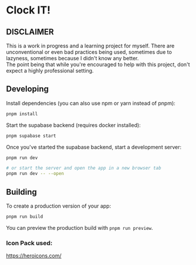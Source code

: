# Clock IT!

## DISCLAIMER

This is a work in progress and a learning project for myself. There are unconventional or even bad practices being used, sometimes due to lazyness, sometimes because I didn't know any better.  
The point being that while you're encouraged to help with this project, don't expect a highly professional setting.


## Developing

Install dependencies (you can also use npm or yarn instead of pnpm):
```bash
pnpm install
```

Start the supabase backend (requires docker installed):

```bash
pnpm supabase start
```

Once you've started the supabase backend, start a development server:

```bash
pnpm run dev

# or start the server and open the app in a new browser tab
pnpm run dev -- --open
```

## Building

To create a production version of your app:

```bash
pnpm run build
```

You can preview the production build with `pnpm run preview`.

### Icon Pack used:
https://heroicons.com/
